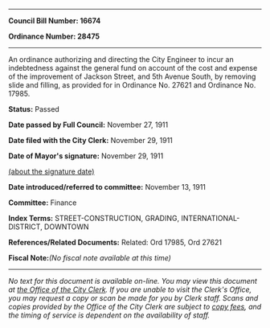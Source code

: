 

********

**Council Bill Number: 16674**
   
**Ordinance Number: 28475**
********

 An ordinance authorizing and directing the City Engineer to incur an indebtedness against the general fund on account of the cost and expense of the improvement of Jackson Street, and 5th Avenue South, by removing slide and filling, as provided for in Ordinance No. 27621 and Ordinance No. 17985.

**Status:** Passed
   
**Date passed by Full Council:** November 27, 1911
   
**Date filed with the City Clerk:** November 29, 1911
   
**Date of Mayor's signature:** November 29, 1911
   
[(about the signature date)](/~public/approvaldate.htm)
   
   
   
**Date introduced/referred to committee:** November 13, 1911
   
**Committee:** Finance
   
   
**Index Terms:** STREET-CONSTRUCTION, GRADING, INTERNATIONAL-DISTRICT, DOWNTOWN

**References/Related Documents:** Related: Ord 17985, Ord 27621

**Fiscal Note:**_(No fiscal note available at this time)_
********

_No text for this document is available on-line. You may view this document at [the Office of the City Clerk](http://www.seattle.gov/leg/clerk/contactUs.htm). If you are unable to visit the Clerk's Office, you may request a copy or scan be made for you by Clerk staff. Scans and copies provided by the Office of the City Clerk are subject to [copy fees](http://clerk.seattle.gov/~public/clerkfees.htm), and the timing of service is dependent on the availability of staff._

